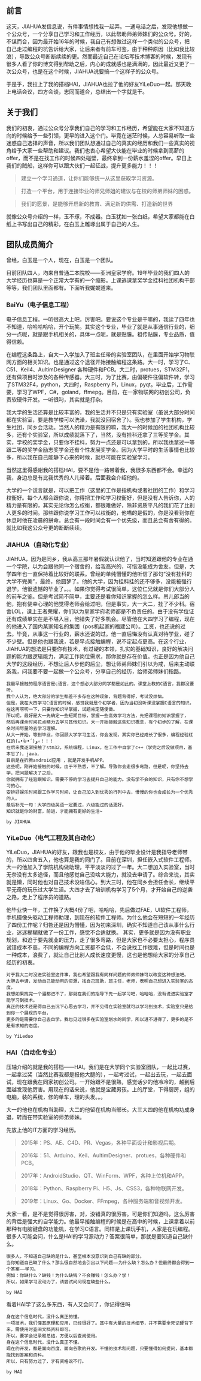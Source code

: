 ## 前言

这天，JIAHUA发信息说，有件事情想找我一起弄。一通电话之后，发现他想做一个公众号，一个分享自己学习和工作经历，以此帮助师弟师妹们的公众号。好的，不谋而合，因为最开始16年的时候，我自己有想做过这样一个类似的公众号，把自己走过编程的坑告诉给大家，让后来者有前车可鉴，由于种种原因（比如我比较浪），导致公众号断断续续的更。然而最近自己在论坛写技术博客的时候，发现有很多人看了你的博文得到帮助之后，内心的成就感也是满满的，因此最近又更了一次公众号，也是在这个时候，JIAHUA说要搞一个这样子的公众号。

于是乎，我拉上了我的搭档HAI，JIAHUA也拉了他的好友YiLeDuo一起。那天晚上电话会议，四方会谈，志同而道合，总结出一个字就是干。

## 关于我们

我们的初衷，通过公众号分享我们自己的学习和工作经历，希望能在大家不知道方向的时候给予一些引领，更早的进入这个门。毕竟在迷茫时候，人总容易听取一些迷惑自己选择的声音，所以我们团队想通过自己的真实的经历和我们一些真实的视角给予大家一些帮助和建议。我们也衷心希望大伙能在毕业的时候拿到高薪的offer，而不是在找工作的时候四处碰壁，最终拿到一份薪水羞涩的offer。早日上我们的贼船，这样你可以跟大伙们一起征战，提升更多能力！！！

> 建立一个学习通道，让你们能够统一从这里获取学习资源。

> 打造一个平台，用于连接毕业的师兄师姐的建议与在校的师弟师妹的困惑。

> 我们的愿景，是能够开启新的教育、满足新的供需、打造新的世界

就像公众号介绍的一样，玉不琢，不成器。白玉犹如一张白纸，希望大家都能在白纸上书写出自己的精彩，在白玉上雕琢出属于自己的人生。

## 团队成员简介

曾经，白玉是一个人，现在，白玉是一个团队。

目前团队四人，均来自普通二本院校——亚洲皇家学府。19年毕业的我们四人的大学经历也算是一个正常大学有的一个缩影。上课逃课拿奖学金挂科社团机构干部等等，我们团队里面都有。下面听我娓娓道来。

### BaiYu（电子信息工程）

电子信息工程。一听很高大上吧，厉害吧。要说这个专业是干嘛的，我读了四年也不知道，哈哈哈哈哈，开个玩笑。其实这个专业，毕业了就是从事通信行业的，细分一点呢，就是跟手机相关的，具体一点呢，就是贴膜。祖传贴膜，专业品质，值得信赖。

在编程这条路上，自大一入学加入了班主任带的实验室团队，在里面开始学习物联网方面的相关知识。也是通过这个途径开始接触编程这条路。大一时，学习了C、C51、Keil4、AultimDesigner 各种硬件和PCB。大二时，protues，STM32F1，还有做项目时涉及的各种传感器。大三时，为了比赛，由偏硬件往偏软件转，学习了STM32F4，python，大四时，Raspberry Pi，Linux，pyqt。毕业后，工作需要，学习了WPF，C#，goland，ffmepg。目前，在一家物联网的初创公司，负责软硬件开发。一听很叼，其实就是打杂。

我大学的生活还算是比较丰富的，我的生活并不只是只有实验室（虽说大部分时间都在实验室，要是教学楼可以洗澡，我就没回宿舍了）。我也参加了学生机构，学生社团，同乡会活动。当然人的精力是有限的嘛，我大一的时候加的社团机构比较多，还有个实验室，所以成绩就落下了，当然，没有挂科还拿了三等奖学金。其实，学校的奖学金，只要你不挂科，努力一点还是可以拿到的，所以我也拿过一等跟二等的奖学金励志奖学金还有个性发展奖学金。因为大学平时的生活事情也比较多，所以我在自己能静下心来的时候，就尽可能在实验室学习。

当然这里得感谢我的搭档HAI，要不是他一路带着我，我很多东西都不会。幸运的我，身边总是有比我优秀的人儿带着。后面我会介绍他的。

大学的一个谎言就是，可以把工作（这里的工作是指机构或者社团的工作）和学习权衡好。每个人都会跟你说，你得把工作和学习权衡好，但是没有人告诉你，人的精力是有限的，其实无论你怎么权衡，都很难做好，除非资质平凡的我们花了比别人更多的时间。那些跟你说学习工作可以权衡的，他喵的是假的，你是没看到你在休息时他在凌晨的拼命。总会有一段时间会有一个优先级，而且总会有舍有得的。就比如我这公众号更的断断续续。

### JIAHUA（自动化专业）

JIAHUA，因为是同乡，我从高三那年暑假就认识他了，当时知道跟他的专业在通一个学院，以为会跟他同一个宿舍的，给我高兴的，可惜没能成为舍友。但是，大学四年也一直保持着比较好的联系。曾经的单纯懵懂的他听信了那句“没有挂科的大学不完美”，最终，他圆梦了。他的大学，因为挂科挂的还不够多，没能被强行退学。他很遗憾的毕业了。。。如果你觉得考试很简单，这位仁兄就是你们大部分人的前车之鉴。但是考试简不简单，主要还是看你知识掌握的怎么样。吊儿郎当的他，抱有侥幸心理的他觉得老师会给过吧，但是事实，大一大二，挂了不少科。宿舍LOL，课上王者荣耀，你们以为皇家学府老师都是不负责任的。由于没有学位证还有成绩单实在是不堪入目，他错失了好多机会。尽管他在大四学习了编程，现在的他进入了国内某家知名的集团（pos机起家的福建公司）。工资，也还说的过去。毕竟，从事这一行业的，薪水还说的过。他一直后悔没有认真对待学业，碰了不少壁。但是他也跟我说，若是早点接触编程，说不定起点更高。在这个行业，JIAHUA的想法是只要你有技术，有过硬的本领，扎实的基础知识，良好的解决问题的能力跟逻辑能力，满足工作岗位需求，那你就是存在价值。也正是因为他自己大学的这段经历，不想让后人步他的后尘，想让师弟师妹们引以为戒，后来主动联系我，问我要不要一起做一个公众号，分享自己的经历，给师弟师妹们指路。

    我最早接触的程序语言是c语言，这个想必大部分同学都是如此的。课堂上教的C语言，我都没要听。
    我个人认为，绝大部分的学生都差不多存在这种现象，背题背得好，考试没烦恼。
    但是，我在大四学习C语言的时候，感觉我就是个初学者，因为当初没听课没掌握C语言的知识。
    在这再唠叨一下，只要你知识早掌握，试题肯定随便做。
    所以呢，最好是大一先确定一些短期目标，掌握一些高效学习方法，先把课程的知识掌握了，
    然后再课余时间花点精力去学习其他知识。大一开始接触这些知识概念，有个初步的了解，在课余时间尽量的去学习理解。
    从大一开始，等到毕业，你回顾大学学习生活，你会发现，其实你已经成长了很多，编程经验杠杠的(๑•̀ㅂ•́)و✧！！！
    在后来我逐渐接触了stm32，系统编程，Linux，在工作中自学了c++（学完之后没做项目，基本忘了），java，
    目前是在折腾android应用 ，就是开发手机APP。
    这些呢，刚开始接触的时候，由于不熟悉，不了解。导致你会走很多弯路，但是呢，你坚持去学，把问题解决了之后，
    你就拥有了经验跟知识。需要不停的学习去提升自己的能力。没有学不会的知识，只有你不想学习的心。
    安排好娱乐时间跟工作学习时间，让自己加入到优秀的行列中去，慢慢的你也会成长为一个优秀的人。
    最后补充一句：大学四级英语一定要过，六级能过的话更好。
    知识就是你的财富，前进，才能拥有更好的生活~
    
    by JIAHUA

### YiLeDuo（电气工程及其自动化）

YiLeDuo，JIAHUA的好友，跟我也是校友，由于他的毕业设计是我指导老师带的，所以四舍五入，他也算是我的同门了。目前在深圳，担任嵌入式软件工程师。大一的他加入了学院机构做助理，平平淡淡的过了一年。大二想加入实验室，当时无奈没有太多途径，而且他感觉自己没啥大能力，就没去申请了。综合来说，其实就是懒，同时他也对自己技术没啥信心。到大三时，他在同乡会担任会长，继续平平无奇的玩乐过大学生活。大四才去了培训机构学习了5个月，才开始自己的逆袭之路，走上了程序员的道路。

他毕业快一年，工作换了大概4份了吧，哈哈哈，先后做过FAE，UI软件工程师，手机摄像头驱动工程师助理，到现在的软件工程师。为什么他会在短短的一年经历了四份工作呢？归咎还是因为懵懂，因为初来深圳，确实不知道自己该从事什么行业，迷迷糊糊就做了一份工作，感觉不合适就换。 
其实，更多就是因为没有职业规划，和迫于要先就业的压力，走了很多弯路，但是大家也不必要太担心，程序员试错成本不高，不同的编程方向工资都不会低，不会说找工作很难，但是时间也是一种成本，浪费了，就让自己比别人成长速度更慢，这也是他想给大家的分享自己经历的初衷。

	对于我大二时没进实验室这件事，我也希望跟我有同样问题的师弟师妹可以改变这种想法吧。
	大胆去申请，发动自己能动用的资源，找自己班助，班主任，老师，表明自己想进入实验室的态度。
	我想如果找完一个遍都进不了，那就在我们的指导下先一起学习吧，哈哈哈，没有说进实验室才能学习到技术。
	真正的技术还是得自己去沉下心思去学习，并不见得在实验室就可以学习到技术，实验室只是给到你一个展现的平台，
	更多的是需要你自己去自学。我也见过很多在实验室划水的同学，所以进不进得了，更多的是不是有求知的态度。
	
	by YiLeduo

### HAI（自动化专业）

压轴介绍的就是我的搭档——HAI。我们是在大学同个实验室团队，一起比过赛，一起拿过奖（当然比赛我都是报他大腿的），一起考过试，一起出去玩，一起去面试，现在跟我在同家初创公司。一开始跟不是很熟，感觉话少的他冷冷的，越到后面越发现他厉害。用现在的话来说，他就是宝藏男孩。上的厅堂，下得厨房，组的电脑，装的系统，修的单车，理的头发。。。

大一的他也在机构当助理，大二的他留在机构当部长。大三大四的他在机构功成身退，转而在带实验室的师弟师妹。

先放上他的IT方面的学习经历。

> 2015年：PS、AE、C4D、PR、Vegas，各种平面设计和影视后期。

> 2016年：51、Arduino、Keil、AultimDesigner、protues，各种硬件和PCB。

> 2017年：AndroidStudio、QT、WinForm、WPF，各种上位机和APP。

> 2018年：Python、Raspberry Pi、H5、Js、CSS3，各种物联网开发。

> 2019年：Linux、Go、Docker、FFmpeg，各种服务端和音视频开发。

大家一看，是不是觉得很厉害，对，没错真的很厉害。可是你们知道吗，这么厉害的背后是强大的自学能力。他最早接触编程的时候是在高中的时候，上课拿着以前那种有电脑键盘的功能机，在学习C语言。同样是上课玩手机，人家是在玩编程。很多人可能会问，什么是HAI的学习源动力？答案很简单，那就是要知道自己缺什么。

    很多人，不知道自己缺的是什么，甚至根本没意识到自己有缺的部分。
    当你知道自己缺了什么？那么很自然地会引出以下问题——为什么缺？怎么办？但最终都会得到一个答案——学习。
    例如：你缺什么？缺钱！为什么缺钱？不会赚钱！怎么办？学！
    所以，如果学习没动力了，请尝试问问现在缺些什么。
    
    by HAI

看着HAI学了这么多东西，有人又会问了，你记得住吗

    身在这个信息时代，没什么真正的懂。
    一项技术，我们懂其原理和应用，已经很好了。其中有大量的技术细节，并不需要全死记硬背下来，需使用时查阅文档资料即可。
    所以，要学会记录和总结，方便以后查阅使用。
    身在这个信息时代，没什么真正不懂。
    现在的开发，都是面向百度、面向谷歌的开发。不懂的技术和问题，只要懂得如何提问，基本都能找到答案和资料。
    所以，只有努力过了，才有资格说不行。
    
    by HAI


